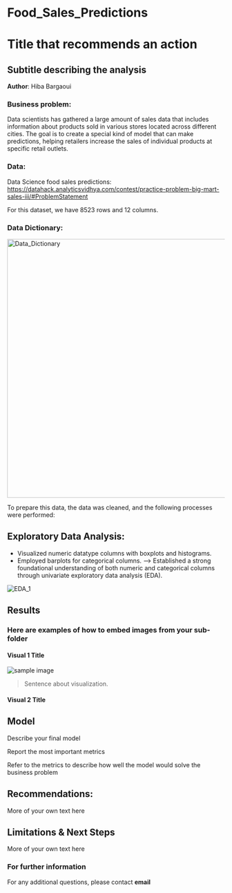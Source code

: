 # Food_Sales_Predictions
# Title that recommends an action
## Subtitle describing the analysis 

**Author**: Hiba Bargaoui 

### Business problem: 

Data scientists has gathered a large amount of sales data that includes information about products sold in various stores located across different cities. The goal is to create a special kind of model that can make predictions, helping retailers increase the sales of individual products at specific retail outlets. 


### Data: 
Data Science food sales predictions: https://datahack.analyticsvidhya.com/contest/practice-problem-big-mart-sales-iii/#ProblemStatement

For this dataset, we have 8523 rows and 12 columns. 

### Data Dictionary:
<img width="599" alt="Data_Dictionary" src="https://github.com/HibaBargaoui/Food_Sales_Predictions/assets/135720154/68ed84fe-cd37-4a0a-886a-410e1c63b229">


To prepare this data, the data was cleaned, and the following processes were performed:

## Exploratory Data Analysis:
- Visualized numeric datatype columns with boxplots and histograms.
- Employed barplots for categorical columns.
--> Established a strong foundational understanding of both numeric and categorical columns through univariate exploratory data analysis (EDA).

![EDA_1](https://github.com/HibaBargaoui/Food_Sales_Predictions/assets/135720154/f1ff044d-e963-4a61-af03-e456d8fadd7e)


## Results

### Here are examples of how to embed images from your sub-folder


#### Visual 1 Title
![sample image](project1_sample_image.png)

> Sentence about visualization.

#### Visual 2 Title

## Model

Describe your final model

Report the most important metrics

Refer to the metrics to describe how well the model would solve the business problem

## Recommendations:

More of your own text here


## Limitations & Next Steps

More of your own text here


### For further information


For any additional questions, please contact **email**
